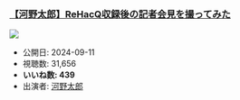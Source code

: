 ### [【河野太郎】ReHacQ収録後の記者会見を撮ってみた](https://www.youtube.com/watch?v=HBjHT8cotKw)
[![](https://img.youtube.com/vi/HBjHT8cotKw/sddefault.jpg)](https://www.youtube.com/watch?v=HBjHT8cotKw)
-   公開日: 2024-09-11
-   視聴数: 31,656
-   **いいね数: 439**
-   出演者: [河野太郎](/rehacq_fan/people/河野太郎 "wikilink")
